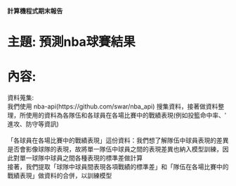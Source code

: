 #### 計算機程式期末報告
<h1>
  主題: 預測nba球賽結果
</h1>

<h1>
  內容:
</h1>
  <div>
    資料蒐集:
    <br>
    我們使用 nba-api(https://github.com/swar/nba_api) 搜集資料，接著做資料整理，所使用的資料為各隊伍和各球員在各場比賽中的戰績表現(例如投籃命中率、‵     進攻、防守等資訊)
  </div>  


<br>
「各球員在各場比賽中的戰績表現」這份資料：我們想了解隊伍中球員表現的差異是否會影像球隊的表現，故將單一隊伍中球員之間的表現差異也納入模型訓練，因此對單一球隊中球員之間各種表現的標準差做計算
<br>
接著，我們提取「球隊中球員間表現各項戰績的標準差」和「隊伍在各場比賽中的戰績表現」做資料的合併，以訓練模型
